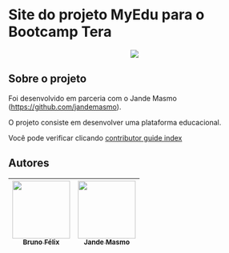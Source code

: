
# Site do projeto MyEdu para o Bootcamp Tera 

<p align="center">
<img src="http://img.shields.io/static/v1?label=STATUS&message=EM%20DESENVOLVIMENTO&color=GREEN&style=for-the-badge"/>
</p>

## Sobre o projeto

Foi desenvolvido em parceria com o Jande Masmo (https://github.com/jandemasmo). 

O projeto consiste em desenvolver uma plataforma educacional. 

Você pode verificar clicando [contributor guide index](https://github.com/Azure/azure-content/blob/master/contributor-guide/contributor-guide-index.md)

## Autores

| [<img src="https://avatars.githubusercontent.com/u/99702963?v=4" width=115><br><sub>Bruno Félix</sub>](https://github.com/BrunoFelixB) |  [<img src="https://avatars.githubusercontent.com/u/48549732?v=4" width=115><br><sub>Jande Masmo</sub>](https://github.com/jandemasmo) |
| :---: | :---: |
